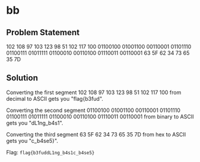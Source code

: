 # bb
## Problem Statement

102 108 97 103 123 98 51 102 117 100 01100100 01001100 00110001 01101110 01100111 01011111 01100010 00110100 01110011 00110001 63 5F 62 34 73 65 35 7D

## Solution

Converting the first segment 102 108 97 103 123 98 51 102 117 100 from decimal to ASCII gets you "flag{b3fud".

Converting the second segment 01100100 01001100 00110001 01101110 01100111 01011111 01100010 00110100 01110011 00110001 from binary to ASCII gets you "dL1ng_b4s1".

Converting the third segment 63 5F 62 34 73 65 35 7D from hex to ASCII gets you "c_b4se5}".

Flag: `flag{b3fuddL1ng_b4s1c_b4se5}`
